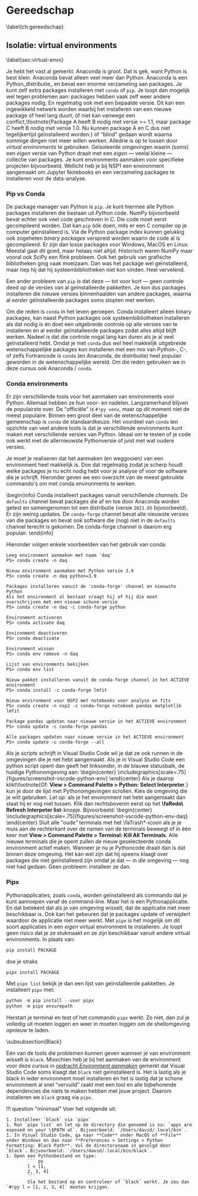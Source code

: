 # Gereedschap
\label{ch:gereedschap}

## Isolatie: virtual environments
\label{sec:virtual-envs}

Je hebt het vast al gemerkt: Anaconda is groot. Dat is gek, want Python is best klein. Anaconda bevat alleen veel meer dan Python. Anaconda is een Python_distributie_ en bevat een enorme verzameling aan packages. Je kunt zelf extra packages installeren met `conda` of `pip`. Je loopt dan mogelijk wel tegen problemen aan: packages hebben vaak zelf weer andere packages nodig. En regelmatig ook met een bepaalde versie. Dit kan een ingewikkeld netwerk worden waarbij het installeren van een nieuwe package óf heel lang duurt, óf niet kan vanwege een conflict,\footnote{Package A heeft B nodig met versie >= 1.1, maar package C heeft B nodig met versie 1.0. Nu kunnen package A en C dus niet tegelijkertijd geïnstalleerd worden.} óf <q>blind</q> gedaan wordt waarna sommige dingen niet meer willen werken. Alledrie is op te lossen door _virtual environments_ te gebruiken. Geïsoleerde omgevingen waarin (soms) een _eigen_ versie van Python draait met een _eigen_ &mdash; veelal kleine &mdash; collectie van packages. Je kunt environments aanmaken voor specifieke projecten bijvoorbeeld. Wellicht heb je bij NSP1 een environment aangemaakt om Jupyter Notebooks en een verzameling packages te installeren voor de data-analyse.


### Pip vs Conda

De package manager van Python is `pip`. Je kunt hiermee alle Python packages installeren die bestaan uit _Python_ code. NumPy bijvoorbeeld bevat echter ook veel code geschreven in C. Die code moet eerst gecompileerd worden. Dat kan `pip` óók doen, mits er een C compiler op je computer geïnstalleerd is. Via de Python package index kunnen gelukkig ook zogeheten _binary packages_ verspreid worden waarin de code al is gecompileerd. Er zijn dan losse packages voor Windows, MacOS en Linux. Meestal gaat dit goed, maar helaas niet altijd. Historisch waren NumPy maar vooral ook SciPy een flink probleem. Ook het gebruik van grafische bibliotheken ging vaak moeizaam. Dan was het package wel geïnstalleerd, maar riep hij dat hij systeembibliotheken niet kon vinden. Heel vervelend.

Een ander probleem van `pip` is dat deze &mdash; tot voor kort &mdash; geen controle deed op de versies van al geïnstalleerde pakketten. Je kon dus packages installeren die nieuwe versies binnenhaalden van andere packages, waarna al _eerder_ geïnstalleerde packages soms stopten met werken.

Om die reden is `conda` in het leven geroepen. Conda installeert alleen binary packages, kan naast Python packages ook systeembibliotheken installeren als dat nodig is én doet een uitgebreide controle op alle versies van te installeren en al eerder geïnstalleerde packages zodat alles altijd blijft werken. Nadeel is dat die controle nogal lang kan duren als je al veel geïnstalleerd hebt. Omdat je met `conda` dus _wel_ heel makkelijk uitgebreide wetenschappelijke packages kon installeren met een mix van Python-, C-, of zelfs Fortrancode is `conda` (en Anaconda, de distributie) heel populair geworden in de wetenschappelijke wereld. Om die reden gebruiken we in deze cursus ook Anaconda / `conda`.


### Conda environments

Er zijn verschillende tools voor het aanmaken van environments voor Python. Allemaal hebben ze hun voor- en nadelen. Langzamerhand blijven de populairste over. De <q>officiële</q> is `#!py venv`, maar op dit moment niet de meest populaire. Binnen een groot deel van de wetenschappelijke gemeenschap is `conda` de standaardkeuze. Het voordeel van `conda` ten opzichte van veel andere tools is dat je verschillende environments kunt maken met verschillende versies van Python. Ideaal om te testen of je code ook werkt met de allernieuwste Pythonversie of juist met wat oudere versies.

Je moet je realiseren dat het aanmaken (en weggooien) van een environment heel makkelijk is. Doe dat regelmatig zodat je scherp houdt welke packages je nu echt nodig hebt voor je analyse of voor de software die je schrijft. Hieronder geven we een overzicht van de meest gebruikte commando's om met conda environments te werken.

\begin{info}
    Conda installeert packages vanuit verschillende _channels_. De `defaults` channel bevat packages die af en toe door Anaconda worden getest en samengenomen tot een distributie (versie `2021.05` bijvoorbeeld). Er zijn weinig updates. De `conda-forge` channel bevat alle nieuwste versies van die packages en bevat ook software die (nog) niet in de `defaults` channel terecht is gekomen. De conda-forge channel is daarom erg populair.
\end{info}

Hieronder volgen enkele voorbeelden van het gebruik van conda:
``` ps1con title="Terminal"
Leeg environment aanmaken met naam 'daq'
PS> conda create -n daq

Nieuw environment aanmaken met Python versie 3.9
PS> conda create -n daq python=3.9

Packages installeren vanuit de 'conda-forge' channel en nieuwste Python
Als het environment al bestaat vraagt hij of hij die moet overschrijven met een nieuwe schone versie
PS> conda create -n daq -c conda-forge python

Environment activeren
PS> conda activate daq

Environment deactiveren
PS> conda deactivate

Environment wissen
PS> conda env remove -n daq

Lijst van environments bekijken
PS> conda env list

Nieuw pakket installeren vanuit de conda-forge channel in het ACTIEVE environment
PS> conda install -c conda-forge lmfit

Nieuw environment voor NSP2 met notebooks voor analyse en fits
PS> conda create -n nsp2 -c conda-forge notebook pandas matplotlib lmfit

Package pandas updaten naar nieuwe versie in het ACTIEVE environment
PS> conda update -c conda-forge pandas

Alle packages updaten naar nieuwe versie in het ACTIEVE environment
PS> conda update -c conda-forge --all
```

Als je scripts schrijft in Visual Studio Code wil je dat ze ook runnen in de omgevingen die je net hebt aangemaakt. Als je in Visual Studio Code een python script opent dan geeft het linksonder, in de blauwe statusbalk, de huidige Pythonomgeving aan:
\begin{center}
    \includegraphics[scale=.75]{figures/screenshot-vscode-python-env}
\end{center}
Als je daarop klikt\footnote{Of: **View > Command Palette > Python: Select Interpreter**.} kun je door de lijst met Pythonomgevingen scrollen. Kies de omgeving die je wilt gebruiken. _Let op:_ als je het environment net hebt aangemaakt dan staat hij er nog niet tussen. Klik dan rechtsbovenin eerst op het **\faRedo\ Refresh Interpeter list**-knopje. Bijvoorbeeld:
\begin{center}
    \includegraphics[scale=.75]{figures/screenshot-vscode-python-env-daq}
\end{center}
Sluit alle <q>oude</q> terminals met het \faTrash*-icoon als je je muis aan de rechterkant over de namen van de terminals beweegt of in één keer met **View > Command Palette > Terminal: Kill All Terminals**. Alle nieuwe terminals die je opent zullen de nieuw geselecteerde conda environment actief maken. Wanneer je nu je Pythoncode draait dan is dat binnen deze omgeving. Het kan wel zijn dat hij opeens klaagt over packages die niet geïnstalleerd zijn omdat je dat &mdash; in _die_ omgeving &mdash; nog niet had gedaan. Geen probleem: installeer ze dan.


### Pipx

Pythonapplicaties, zoals `conda`, worden geïnstalleerd als commando dat je kunt aanroepen vanaf de command-line. Maar het _is_ een Pythonapplicatie. En dat betekent dat als je van omgeving wisselt, dat de applicatie niet meer beschikbaar is. Ook kan het gebeuren dat je packages update of verwijdert waardoor de applicatie niet meer werkt. Met `pipx` is het mogelijk om dit soort applicaties in een _eigen_ virtual environment te installeren. Je loopt geen risico dat je ze stukmaakt _en_ ze zijn beschikbaar vanuit andere virtual environments. In plaats van:
``` ps1 title="Terminal"
pip install PACKAGE
```
doe je straks
``` ps1 title="Terminal"
pipx install PACKAGE
```
Met `pipx list` bekijk je dan een lijst van geïnstalleerde pakketten.
Je installeert `pipx` met:
``` ps1 title="Terminal"
python -m pip install --user pipx
python -m pipx ensurepath
```
Herstart je terminal en test of het commando `pipx` werkt. Zo niet, dan zul je volledig uit moeten loggen en weer in moeten loggen om de shellomgeving opnieuw te laden.


\subsubsection{Black}

Eén van de tools die problemen kunnen geven wanneer je van environment wisselt is `black`. Misschien heb je bij het aanmaken van de environment voor deze cursus in [opdracht _Environment aanmaken_](communicatie.md#opd:condaenv) gemerkt dat Visual Studio Code soms klaagt dat `black` niet geïnstalleerd is. Het is lastig als je black in ieder environment moet installeren én het is lastig dat je schone environment al snel <q>vervuild</q> raakt met een tool en alle bijbehorende dependencies die niets te maken hebben met jouw project. Daarom installeren we `black` graag via `pipx`.

!!! question "minimaal"
    Voer het volgende uit:

    1. Installeer `black` via `pipx`
    1. Run `pipx list` en let op de directory die genoemd is na: `apps are exposed on your \$PATH at`. Bijvoorbeeld: `/Users/david/.local/bin`.
    1. In Visual Studio Code, ga naar **Code** onder MacOS of **File** onder Windows en dan naar **Preferences > Settings > Python Formatting: Black Path**. Vul de directorynaam in gevolgd door `black`. Bijvoorbeeld: `/Users/david/.local/bin/black`.
    1. Open een Pythonbestand en type:
            ``` py
            l = [1,
            2, 3, 4]
            ```
            Sla het bestand op en controleer of `black` werkt. Je zou dan `#!py l = [1, 2, 3, 4]` moeten krijgen.

